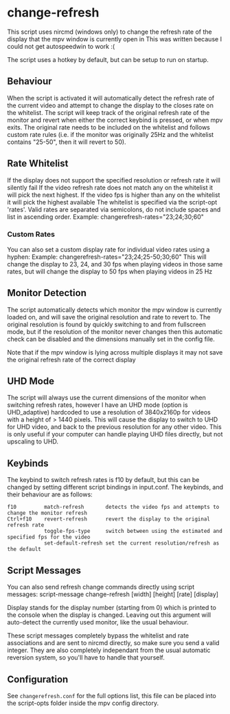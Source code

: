 # change-refresh

This script uses nircmd (windows only) to change the refresh rate of the display that the mpv window is currently open in
This was written because I could not get autospeedwin to work :(

The script uses a hotkey by default, but can be setup to run on startup.

## Behaviour
When the script is activated it will automatically detect the refresh rate of the current video and attempt to change the display
to the closes rate on the whitelist. The script will keep track of the original refresh rate of the monitor and revert when either the
correct keybind is pressed, or when mpv exits. The original rate needs to be included on the whitelist and follows
custom rate rules (i.e. if the monitor was originally 25Hz and the whitelist contains "25-50", then it will revert to 50).

## Rate Whitelist
If the display does not support the specified resolution or refresh rate it will silently fail
If the video refresh rate does not match any on the whitelist it will pick the next highest.
If the video fps is higher than any on the whitelist it will pick the highest available
The whitelist is specified via the script-opt 'rates'. Valid rates are separated via semicolons, do not include spaces and list in ascending order.
    Example:    changerefresh-rates="23;24;30;60"

### Custom Rates
You can also set a custom display rate for individual video rates using a hyphen:
    Example:    changerefresh-rates="23;24;25-50;30;60"
This will change the display to 23, 24, and 30 fps when playing videos in those same rates, but will change the display to 50 fps when
playing videos in 25 Hz

## Monitor Detection
The script automatically detects which monitor the mpv window is currently loaded on, and will save the original resolution and rate to revert to.
The original resolution is found by quickly switching to and from fullscreen mode, but if the resolution of the monitor never changes then this
automatic check can be disabled and the dimensions manually set in the config file.

Note that if the mpv window is lying across multiple displays it may not save the original refresh rate of the correct display

## UHD Mode
The script will always use the current dimensions of the monitor when switching refresh rates,
however I have an UHD mode (option is UHD_adaptive) hardcoded to use a resolution of 3840x2160p for videos with a height of > 1440 pixels.
This will cause the display to switch to UHD for UHD video, and back to the previous resolution for any other video. This is only useful if your computer
can handle playing UHD files directly, but not upscaling to UHD.


## Keybinds
The keybind to switch refresh rates is f10 by default, but this can be changed by setting different script bindings in input.conf.
The keybinds, and their behaviour are as follows:

    f10         match-refresh       detects the video fps and attempts to change the monitor refresh
    Ctrl+f10    revert-refresh      revert the display to the original refresh rate
                toggle-fps-type     switch between using the estimated and specified fps for the video
                set-default-refresh set the current resolution/refresh as the default

## Script Messages
You can also send refresh change commands directly using script messages:
    script-message change-refresh [width] [height] [rate] [display]

Display stands for the display number (starting from 0) which is printed to the console when the display is changed.
Leaving out this argument will auto-detect the currently used monitor, like the usual behaviour.

These script messages completely bypass the whitelist and rate associations and are sent to nircmd directly, so make sure you send a valid integer.
They are also completely independant from the usual automatic reversion system, so you'll have to handle that yourself.


## Configuration
See `changerefresh.conf` for the full options list, this file can be placed into the script-opts folder inside the mpv config directory.